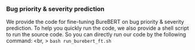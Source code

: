 ### Bug priority & severity prediction

We provide the code for fine-tuning BureBERT on bug priority & severity prediction. To help you quickly run the code, we also provide a shell script to run the source code. So you can directly run our code by the following command: <br, \>
```bash run_burebert_ft.sh```
